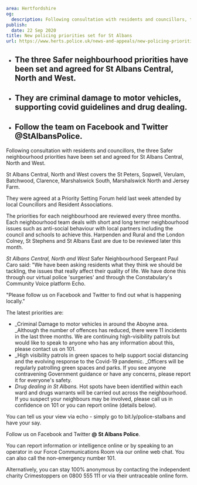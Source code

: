 ```yaml
area: Hertfordshire
og:
  description: Following consultation with residents and councillors, the three Safer neighbourhood priorities have been set and agreed for St Albans Central, North and West.
publish:
  date: 22 Sep 2020
title: New policing priorities set for St Albans
url: https://www.herts.police.uk/news-and-appeals/new-policing-priorities-set-for-st-albans-0640f
```

* ## The three Safer neighbourhood priorities have been set and agreed for St Albans Central, North and West.

 * ## They are criminal damage to motor vehicles, supporting covid guidelines and drug dealing.

 * ## Follow the team on Facebook and Twitter @StAlbansPolice.

Following consultation with residents and councillors, the three Safer neighbourhood priorities have been set and agreed for St Albans Central, North and West.

St Albans Central, North and West covers the St Peters, Sopwell, Verulam, Batchwood, Clarence, Marshalswick South, Marshalswick North and Jersey Farm.

They were agreed at a Priority Setting Forum held last week attended by local Councillors and Resident Associations.

The priorities for each neighbourhood are reviewed every three months. Each neighbourhood team deals with short and long termer neighbourhood issues such as anti-social behaviour with local partners including the council and schools to achieve this. Harpenden and Rural and the London Colney, St Stephens and St Albans East are due to be reviewed later this month.

_St Albans Central, North and West_ Safer Neighbourhood Sergeant Paul Caro said: "We have been asking residents what they think we should be tackling, the issues that really affect their quality of life. We have done this through our virtual police 'surgeries' and through the Constabulary's Community Voice platform Echo.

"Please follow us on Facebook and Twitter to find out what is happening locally."

The latest priorities are:

 * _Criminal Damage to motor vehicles in around the Aboyne area. _Although the number of offences has reduced, there were 11 incidents in the last three months. We are continuing high-visibility patrols but would like to speak to anyone who has any information about this, please contact us on 101.
 * _High visibility patrols in green spaces to help support social distancing and the evolving response to the Covid-19 pandemic. _Officers will be regularly patrolling green spaces and parks. If you see anyone contravening Government guidance or have any concerns, please report it for everyone's safety.
 * _Drug dealing in St Albans._ Hot spots have been identified within each ward and drugs warrants will be carried out across the neighbourhood. If you suspect your neighbours may be involved, please call us in confidence on 101 or you can report online (details below).

You can tell us your view via echo - simply go to bit.ly/police-stalbans and have your say.

Follow us on Facebook and Twitter **@ St Albans Police**.

You can report information or intelligence online or by speaking to an operator in our Force Communications Room via our online web chat. You can also call the non-emergency number 101.

Alternatively, you can stay 100% anonymous by contacting the independent charity Crimestoppers on 0800 555 111 or via their untraceable online form.
